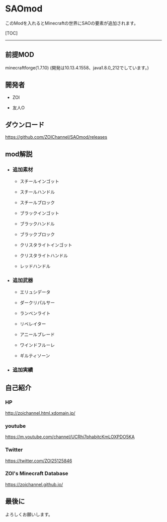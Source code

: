 
# SAOmod

このModを入れるとMinecraftの世界にSAOの要素が追加されます。



[TOC]

------



## 前提MOD
minecraftforge(1.7.10)
(開発は10.13.4.1558、java1.8.0_212でしています。)



## 開発者
- ZOI

- 友人O

  

## ダウンロード
https://github.com/ZOIChannel/SAOmod/releases



## mod解説

- ### 追加素材

  - スチールインゴット

  - スチールハンドル

  - スチールブロック

  - ブラックインゴット

  - ブラックハンドル

  - ブラックブロック

  - クリスタライトインゴット

  - クリスタライトハンドル

  - レッドハンドル

    

- ### 追加武器

  - エリュシデータ

    

  - ダークリパルサー

  - ランベンライト

  - リベレイター

  - アニールブレード

  - ワインドフルーレ

  - ギルティソーン

    

- ### 追加実績



## 自己紹介

### HP
http://zoichannel.html.xdomain.jp/

### youtube
https://m.youtube.com/channel/UCRhi7phabjtcKmLOXPDO5KA

### Twitter
https://twitter.com/ZOI25125846

### ZOI's Minecraft Database
https://zoichannel.github.io/



## 最後に

よろしくお願いします。